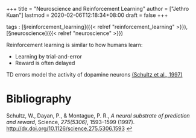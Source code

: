 +++
title = "Neuroscience and Reinforcement Learning"
author = ["Jethro Kuan"]
lastmod = 2020-02-06T12:18:34+08:00
draft = false
+++

tags
: [§reinforcement\_learning]({{< relref "reinforcement_learning" >}}), [§neuroscience]({{< relref "neuroscience" >}})

Reinforcement learning is similar to how humans learn:

-   Learning by trial-and-error
-   Reward is often delayed

TD errors model the activity of dopamine neurons <a id="1df216ba2adc9f4271136342d9e684a9" href="#schultz97_neural_subst_predic_rewar">(Schultz et al., 1997)</a>

# Bibliography
<a id="schultz97_neural_subst_predic_rewar" target="_blank">Schultz, W., Dayan, P., & Montague, P. R., *A neural substrate of prediction and reward*, Science, *275(5306)*, 1593–1599 (1997).  http://dx.doi.org/10.1126/science.275.5306.1593</a> [↩](#1df216ba2adc9f4271136342d9e684a9)
